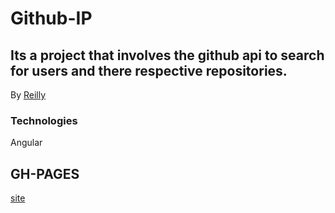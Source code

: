 
# Github-IP
Its a project that involves the github api to search for users and there respective repositories.
---
 By [Reilly](https://github.com/Reilly-Oduory/)

 ### Technologies
 Angular

 ## GH-PAGES
  [site](https://reilly-oduory.github.io/github-IP.github.io/)



